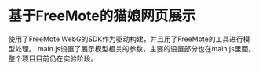 # 基于FreeMote的猫娘网页展示
使用了FreeMote WebG的SDK作为驱动构建，并且用了FreeMote的工具进行模型处理。
main.js设置了展示模型相关的参数，主要的设置部分也在main.js里面。
整个项目目前仍在实验阶段。

